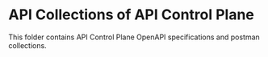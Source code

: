 API Collections of API Control Plane
==============================================
This folder contains API Control Plane OpenAPI specifications and postman collections.


